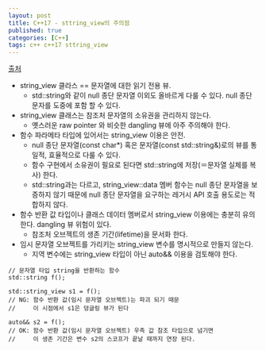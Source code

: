 ```yaml
---
layout: post
title: C++17 - sttring_view의 주의점
published: true
categories: [C++]
tags: c++ c++17 sttring_view
---
```

[출처](http://d.hatena.ne.jp/yohhoy/20180810/p1 )  
  
- string_view 클라스 == 문자열에 대한 읽기 전용 뷰.
    - std::string와 같이 null 종단 문자열 이외도 올바르게 다룰 수 있다. null 종단 문자를 도중에 포함 할 수 있다.
- string_view 클래스는 참조처 문자열의 소유권을 관리하지 않는다.
    - 옛스러운 raw pointer 와 비슷한 dangling 뷰에 아주 주의해야 한다.
- 함수 파라메타 타입에 있어서는 string_view 이용은 안전.
    - null 종단 문자열(const char*) 혹은 문자열(const std::string&)로의 뷰를 통일적, 효율적으로 다룰 수 있다.
    - 함수 구현에서 소유권이 필요로 된다면 std::string에 저장(＝문자열 실체를 복사) 한다.
    - std::string과는 다르고, string_view::data 멤버 함수는 null 종단 문자열을 보증하지 않기 때문에 null 종단 문자열을 요구하는 레거시 API 호출 용도로는 적합하지 않다.
- 함수 반환 값 타입이나 클래스 데이터 멤버로서 string_view 이용에는 충분히 유의한다. dangling 뷰 위험이 있다.
    - 참조처 오브젝트의 생존 기간(lifetime)을 문서화 한다.
- 임시 문자열 오브젝트를 가리키는 string_view 변수를 명시적으로 만들지 않는다.
    - 지역 변수에는 string_view 타입이 아닌 auto&& 이용을 검토해야 한다.
  
```
// 문자열 타입 string을 반환하는 함수
std::string f();

std::string_view s1 = f();
// NG: 함수 반환 값(임시 문자열 오브젝트)는 파괴 되기 때문
//     이 시점에서 s1은 덩글링 뷰가 된다

auto&& s2 = f();
// OK: 함수 반환 값(임시 문자열 오브젝트) 우측 값 참조 타입으로 넘기면
//     이 생존 기간은 변수 s2의 스코프가 끝날 때까지 연장 된다.
```  
  
